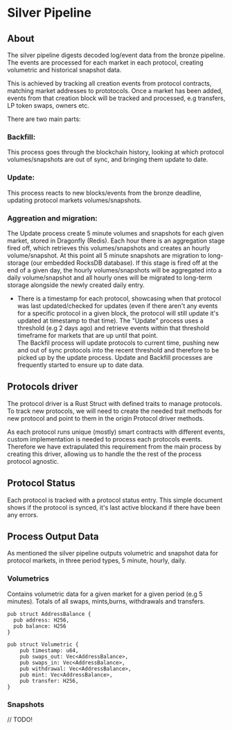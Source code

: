 # Silver Pipeline


## About
The silver pipeline digests decoded log/event data from the bronze pipeline.  The events are processed for each market in each
protocol, creating volumetric and historical snapshot data.

This is achieved by tracking all creation events from protocol contracts, matching market addresses to prototocols.  Once
a market has been added, events from that creation block will be tracked and processed, e.g transfers, LP token swaps, owners etc.


There are two main parts:

### Backfill: 
This process goes through the blockchain history, looking at which protocol volumes/snapshots are out of sync, 
and bringing them update to date.  

### Update:  
This process reacts to new blocks/events from the bronze deadline, updating protocol markets volumes/snapshots.

### Aggreation and migration:  
The Update process create 5 minute volumes and snapshots for each given market, stored in Dragonfly (Redis).  Each hour there is an aggregation stage fired off, which retrieves this volumes/snapshots and creates an hourly volume/snapshot. At this point all 5 minute snapshots are migration to long-storage (our embedded RocksDB database).  If this stage is fired off at the end of a given day, the hourly volumes/snapshots will be aggregated into a daily volume/snapshot and all hourly ones will be migrated to long-term storage alongside the newly created daily entry.

* There is a timestamp for each protocol, showcasing when that protocol was last updated/checked for updates (even if there aren't any events for a specific protocol in a given block, the protocol will still update it's updated at timestamp to that time).  The "Update" process uses a threshold (e.g 2 days ago) and retrieve events within that threshold timeframe for markets that are up until that point.  
The Backfil process will update protocols to current time, pushing new and out of sync protocols into the recent threshold and therefore to be picked up by the update process.
Update and Backfill processes are frequently started to ensure up to date data.

## Protocols driver

The protocol driver is a Rust Struct with defined traits to manage protocols.  To track new protocols, we will need to create the needed trait methods for new protocol and point to them in the origin Protocol driver methods.

As each protocol runs unique (mostly) smart contracts with different events, custom implementation is needed to process each protocols events.  Therefore we have extrapulated this requirement from the main process by creating this driver, allowing us to handle the the rest of the process protocol agnostic. 

## Protocol Status

Each protocol is tracked with a protocol status entry.  This simple document shows if the protocol is synced, it's last active blockand if there have been any errors.

## Process Output Data 

As mentioned the silver pipeline outputs volumetric and snapshot data for protocol markets, in three period types, 5 minute, hourly, daily.

### Volumetrics

Contains volumetric data for a given market for a given period (e.g 5 minutes).  Totals of all swaps, mints,burns, withdrawals and transfers.

```
pub struct AddressBalance {
  pub address: H256,
  pub balance: H256
}

pub struct Volumetric {
    pub timestamp: u64,
    pub swaps_out: Vec<AddressBalance>,  
    pub swaps_in: Vec<AddressBalance>,   
    pub withdrawal: Vec<AddressBalance>, 
    pub mint: Vec<AddressBalance>,       
    pub transfer: H256,        
}
```

### Snapshots

// TODO!










